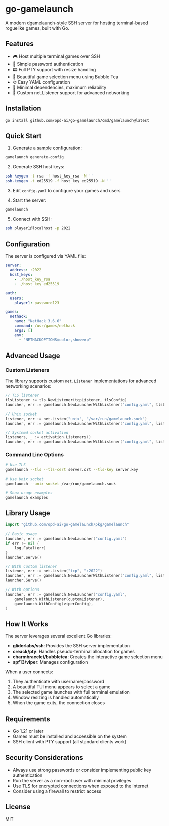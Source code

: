 # go-gamelaunch

A modern dgamelaunch-style SSH server for hosting terminal-based roguelike games, built with Go.

## Features

- 🎮 Host multiple terminal games over SSH
- 🔐 Simple password authentication
- 📟 Full PTY support with resize handling
- 🎨 Beautiful game selection menu using Bubble Tea
- ⚙️ Easy YAML configuration
- 🚀 Minimal dependencies, maximum reliability
- 🔌 Custom net.Listener support for advanced networking

## Installation

```bash
go install github.com/opd-ai/go-gamelaunch/cmd/gamelaunch@latest
```

## Quick Start

1. Generate a sample configuration:
```bash
gamelaunch generate-config
```

2. Generate SSH host keys:
```bash
ssh-keygen -t rsa -f host_key_rsa -N ''
ssh-keygen -t ed25519 -f host_key_ed25519 -N ''
```

3. Edit `config.yaml` to configure your games and users

4. Start the server:
```bash
gamelaunch
```

5. Connect with SSH:
```bash
ssh player1@localhost -p 2022
```

## Configuration

The server is configured via YAML file:

```yaml
server:
  address: :2022
  host_keys:
    - ./host_key_rsa
    - ./host_key_ed25519

auth:
  users:
    player1: password123

games:
  nethack:
    name: "NetHack 3.6.6"
    command: /usr/games/nethack
    args: []
    env:
      - "NETHACKOPTIONS=color,showexp"
```

## Advanced Usage

### Custom Listeners

The library supports custom `net.Listener` implementations for advanced networking scenarios:

```go
// TLS listener
tlsListener := tls.NewListener(tcpListener, tlsConfig)
launcher, err := gamelaunch.NewLauncherWithListener("config.yaml", tlsListener)

// Unix socket
listener, err := net.Listen("unix", "/var/run/gamelaunch.sock")
launcher, err := gamelaunch.NewLauncherWithListener("config.yaml", listener)

// Systemd socket activation
listeners, _ := activation.Listeners()
launcher, err := gamelaunch.NewLauncherWithListener("config.yaml", listeners[0])
```

### Command Line Options

```bash
# Use TLS
gamelaunch --tls --tls-cert server.crt --tls-key server.key

# Use Unix socket
gamelaunch --unix-socket /var/run/gamelaunch.sock

# Show usage examples
gamelaunch examples
```

## Library Usage

```go
import "github.com/opd-ai/go-gamelaunch/pkg/gamelaunch"

// Basic usage
launcher, err := gamelaunch.NewLauncher("config.yaml")
if err != nil {
    log.Fatal(err)
}
launcher.Serve()

// With custom listener
listener, err := net.Listen("tcp", ":2022")
launcher, err := gamelaunch.NewLauncherWithListener("config.yaml", listener)
launcher.Serve()

// With options
launcher, err := gamelaunch.NewLauncher("config.yaml",
    gamelaunch.WithListener(customListener),
    gamelaunch.WithConfig(viperConfig),
)
```

## How It Works

The server leverages several excellent Go libraries:

- **gliderlabs/ssh**: Provides the SSH server implementation
- **creack/pty**: Handles pseudo-terminal allocation for games
- **charmbracelet/bubbletea**: Creates the interactive game selection menu
- **spf13/viper**: Manages configuration

When a user connects:
1. They authenticate with username/password
2. A beautiful TUI menu appears to select a game
3. The selected game launches with full terminal emulation
4. Window resizing is handled automatically
5. When the game exits, the connection closes

## Requirements

- Go 1.21 or later
- Games must be installed and accessible on the system
- SSH client with PTY support (all standard clients work)

## Security Considerations

- Always use strong passwords or consider implementing public key authentication
- Run the server as a non-root user with minimal privileges
- Use TLS for encrypted connections when exposed to the internet
- Consider using a firewall to restrict access

## License

MIT